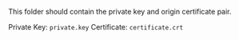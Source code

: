 This folder should contain the private key and origin certificate pair.

Private Key: `private.key`
Certificate: `certificate.crt`